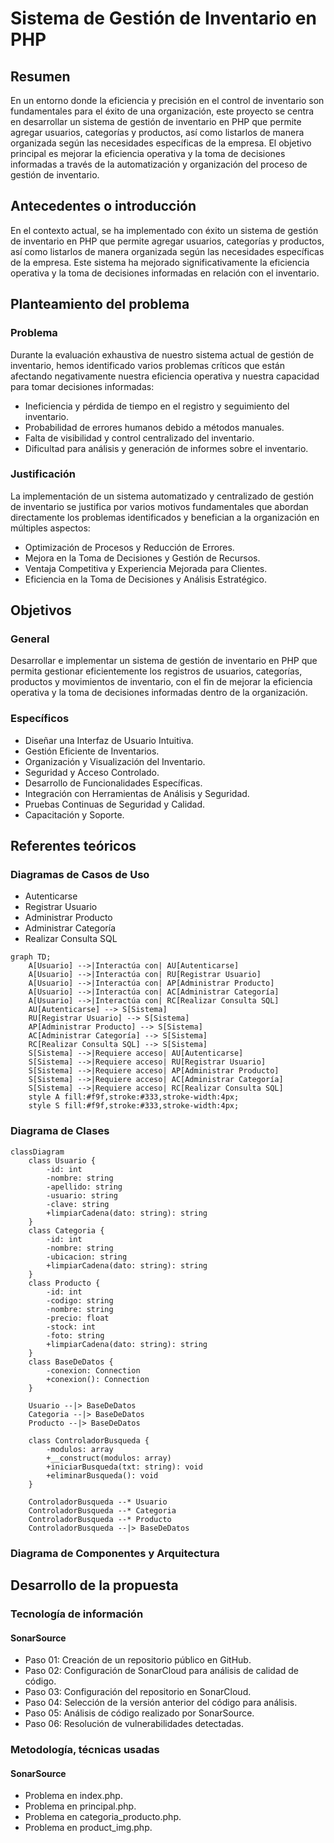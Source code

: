 # Sistema de Gestión de Inventario en PHP

## Resumen

En un entorno donde la eficiencia y precisión en el control de inventario son fundamentales para el éxito de una organización, este proyecto se centra en desarrollar un sistema de gestión de inventario en PHP que permite agregar usuarios, categorías y productos, así como listarlos de manera organizada según las necesidades específicas de la empresa. El objetivo principal es mejorar la eficiencia operativa y la toma de decisiones informadas a través de la automatización y organización del proceso de gestión de inventario.

## Antecedentes o introducción

En el contexto actual, se ha implementado con éxito un sistema de gestión de inventario en PHP que permite agregar usuarios, categorías y productos, así como listarlos de manera organizada según las necesidades específicas de la empresa. Este sistema ha mejorado significativamente la eficiencia operativa y la toma de decisiones informadas en relación con el inventario.

## Planteamiento del problema

### Problema

Durante la evaluación exhaustiva de nuestro sistema actual de gestión de inventario, hemos identificado varios problemas críticos que están afectando negativamente nuestra eficiencia operativa y nuestra capacidad para tomar decisiones informadas:

- Ineficiencia y pérdida de tiempo en el registro y seguimiento del inventario.
- Probabilidad de errores humanos debido a métodos manuales.
- Falta de visibilidad y control centralizado del inventario.
- Dificultad para análisis y generación de informes sobre el inventario.

### Justificación

La implementación de un sistema automatizado y centralizado de gestión de inventario se justifica por varios motivos fundamentales que abordan directamente los problemas identificados y benefician a la organización en múltiples aspectos:

- Optimización de Procesos y Reducción de Errores.
- Mejora en la Toma de Decisiones y Gestión de Recursos.
- Ventaja Competitiva y Experiencia Mejorada para Clientes.
- Eficiencia en la Toma de Decisiones y Análisis Estratégico.

## Objetivos

### General

Desarrollar e implementar un sistema de gestión de inventario en PHP que permita gestionar eficientemente los registros de usuarios, categorías, productos y movimientos de inventario, con el fin de mejorar la eficiencia operativa y la toma de decisiones informadas dentro de la organización.

### Específicos

- Diseñar una Interfaz de Usuario Intuitiva.
- Gestión Eficiente de Inventarios.
- Organización y Visualización del Inventario.
- Seguridad y Acceso Controlado.
- Desarrollo de Funcionalidades Específicas.
- Integración con Herramientas de Análisis y Seguridad.
- Pruebas Continuas de Seguridad y Calidad.
- Capacitación y Soporte.

## Referentes teóricos

### Diagramas de Casos de Uso

- Autenticarse
- Registrar Usuario
- Administrar Producto
- Administrar Categoría
- Realizar Consulta SQL

```mermaid
graph TD;
    A[Usuario] -->|Interactúa con| AU[Autenticarse]
    A[Usuario] -->|Interactúa con| RU[Registrar Usuario]
    A[Usuario] -->|Interactúa con| AP[Administrar Producto]
    A[Usuario] -->|Interactúa con| AC[Administrar Categoría]
    A[Usuario] -->|Interactúa con| RC[Realizar Consulta SQL]
    AU[Autenticarse] --> S[Sistema]
    RU[Registrar Usuario] --> S[Sistema]
    AP[Administrar Producto] --> S[Sistema]
    AC[Administrar Categoría] --> S[Sistema]
    RC[Realizar Consulta SQL] --> S[Sistema]
    S[Sistema] -->|Requiere acceso| AU[Autenticarse]
    S[Sistema] -->|Requiere acceso| RU[Registrar Usuario]
    S[Sistema] -->|Requiere acceso| AP[Administrar Producto]
    S[Sistema] -->|Requiere acceso| AC[Administrar Categoría]
    S[Sistema] -->|Requiere acceso| RC[Realizar Consulta SQL]
    style A fill:#f9f,stroke:#333,stroke-width:4px;
    style S fill:#f9f,stroke:#333,stroke-width:4px;
```

### Diagrama de Clases

```mermaid
classDiagram
    class Usuario {
        -id: int
        -nombre: string
        -apellido: string
        -usuario: string
        -clave: string
        +limpiarCadena(dato: string): string
    }
    class Categoria {
        -id: int
        -nombre: string
        -ubicacion: string
        +limpiarCadena(dato: string): string
    }
    class Producto {
        -id: int
        -codigo: string
        -nombre: string
        -precio: float
        -stock: int
        -foto: string
        +limpiarCadena(dato: string): string
    }
    class BaseDeDatos {
        -conexion: Connection
        +conexion(): Connection
    }

    Usuario --|> BaseDeDatos
    Categoria --|> BaseDeDatos
    Producto --|> BaseDeDatos

    class ControladorBusqueda {
        -modulos: array
        +__construct(modulos: array)
        +iniciarBusqueda(txt: string): void
        +eliminarBusqueda(): void
    }

    ControladorBusqueda --* Usuario
    ControladorBusqueda --* Categoria
    ControladorBusqueda --* Producto
    ControladorBusqueda --|> BaseDeDatos
```


### Diagrama de Componentes y Arquitectura

## Desarrollo de la propuesta

### Tecnología de información

#### SonarSource

- Paso 01: Creación de un repositorio público en GitHub.
- Paso 02: Configuración de SonarCloud para análisis de calidad de código.
- Paso 03: Configuración del repositorio en SonarCloud.
- Paso 04: Selección de la versión anterior del código para análisis.
- Paso 05: Análisis de código realizado por SonarSource.
- Paso 06: Resolución de vulnerabilidades detectadas.

### Metodología, técnicas usadas

#### SonarSource

- Problema en index.php.
- Problema en principal.php.
- Problema en categoria_producto.php.
- Problema en product_img.php.